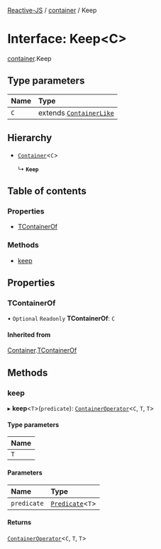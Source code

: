 [Reactive-JS](../README.md) / [container](../modules/container.md) / Keep

# Interface: Keep<C\>

[container](../modules/container.md).Keep

## Type parameters

| Name | Type |
| :------ | :------ |
| `C` | extends [`ContainerLike`](container.ContainerLike.md) |

## Hierarchy

- [`Container`](container.Container.md)<`C`\>

  ↳ **`Keep`**

## Table of contents

### Properties

- [TContainerOf](container.Keep.md#tcontainerof)

### Methods

- [keep](container.Keep.md#keep)

## Properties

### TContainerOf

• `Optional` `Readonly` **TContainerOf**: `C`

#### Inherited from

[Container](container.Container.md).[TContainerOf](container.Container.md#tcontainerof)

## Methods

### keep

▸ **keep**<`T`\>(`predicate`): [`ContainerOperator`](../modules/container.md#containeroperator)<`C`, `T`, `T`\>

#### Type parameters

| Name |
| :------ |
| `T` |

#### Parameters

| Name | Type |
| :------ | :------ |
| `predicate` | [`Predicate`](../modules/functions.md#predicate)<`T`\> |

#### Returns

[`ContainerOperator`](../modules/container.md#containeroperator)<`C`, `T`, `T`\>
